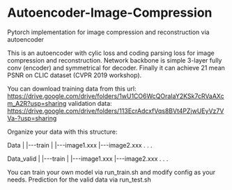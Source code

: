 # Autoencoder-Image-Compression
Pytorch implementation for image compression and reconstruction via autoencoder

This is an autoencoder with cylic loss and coding parsing loss for image compression and reconstruction. Network backbone is simple 3-layer 
fully conv (encoder) and symmetrical for decoder. Finally it can achieve 21 mean PSNR on CLIC dataset (CVPR 2019 workshop).

You can download
training data from this url: https://drive.google.com/drive/folders/1wU1CO6WcQOraIaY2KSk7cRVaAXcm_A2R?usp=sharing
validation data: https://drive.google.com/drive/folders/113EcrAdcxfVqs8BVt4PZjwUEyVz7VVa-?usp=sharing

Organize your data with this structure:

Data
  |
  |---train
        |
        |---image1.xxx
        |---image2.xxx
        .
        .
        .

Data_valid
  |
  |---train
        |
        |---image1.xxx
        |---image2.xxx
        .
        .
        .

You can train your own model via run_train.sh and modify config as your needs. Prediction for the valid data via run_test.sh
